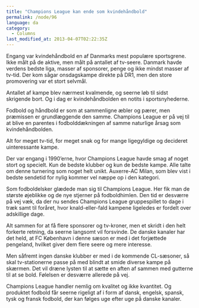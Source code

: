 ```yaml
---
title: "Champions League kan ende som kvindehåndbold"
permalink: /node/96
language: da
category:
  - Columns
last_modified_at: 2013-04-07T02:22:35Z
---
```


Engang var kvindehåndbold en af Danmarks mest populære sportsgrene. Ikke målt på de aktive, men målt på antallet af tv-seere. Danmark havde verdens bedste liga, masser af sponsorer, penge og ikke mindst masser af tv-tid. Der kom sågar onsdagskampe direkte på DR1, men den store promovering var et stort selvmål.

Antallet af kampe blev nærmest kvalmende, og seerne løb til sidst skrigende bort. Og i dag er kvindehåndbolden en notits i sportsnyhederne.

Fodbold og håndbold er som at sammenligne æbler og pærer, men præmissen er grundlæggende den samme. Champions League er på vej til at blive en parentes i fodbolddækningen af samme naturlige årsag som kvindehåndbolden.

Alt for meget tv-tid, for meget snak og for mange ligegyldige og decideret uinteressante kampe.

Der var engang i 1990’erne, hvor Champions League havde smag af noget stort og specielt. Kun de bedste klubber og kun de bedste kampe. Alle talte om denne turnering som noget helt unikt. Auxerre-AC Milan, som blev vist i bedste sendetid for nylig kommer vel næppe op i den kategori.

Som fodboldelsker glædede man sig til Champions League. Her fik man de største øjeblikke og de nye stjerner på fodboldhimlen. Den tid er desværre på vej væk, da der nu sendes Champions League gruppespillet to dage i træk samt til foråret, hvor knald-eller-fald kampene ligeledes er fordelt over adskillige dage.

Alt sammen for at få flere sponsorer og tv-kroner, men et skridt i den helt forkerte retning, da seerne langsomt vil forsvinde. De danske kanaler har det held, at FC København i denne sæson er med i det forjættede pengeland, hvilket giver dem flere seere og mere interesse.

Men såfremt ingen danske klubber er med i de kommende CL-sæsoner, så skal tv-stationerne passe på med blindt at smide diverse kampe på skærmen. Det vil dræne lysten til at sætte en aften af sammen med gutterne til at se bold. Følelsen er desværre allerede på vej.

Champions League handler nemlig om kvalitet og ikke kvantitet. Og produktet fodbold får seerne rigeligt af i form af dansk, engelsk, spansk, tysk og fransk fodbold, der kan følges uge efter uge på danske kanaler.
